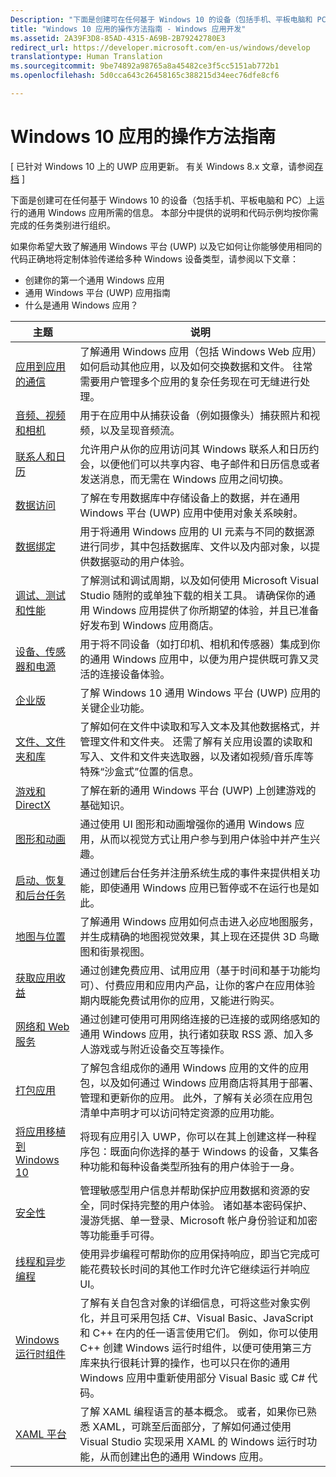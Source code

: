 ```yaml
---
Description: "下面是创建可在任何基于 Windows 10 的设备（包括手机、平板电脑和 PC）上运行的通用 Windows 应用所需的信息。"
title: "Windows 10 应用的操作方法指南 - Windows 应用开发"
ms.assetid: 2A39F3D8-85AD-4315-A69B-2B79242780E3
redirect_url: https://developer.microsoft.com/en-us/windows/develop
translationtype: Human Translation
ms.sourcegitcommit: 9be74892a98765a8a45482ce3f5cc5151ab772b1
ms.openlocfilehash: 5d0cca643c26458165c388215d34eec76dfe8cf6

---
```



# Windows 10 应用的操作方法指南

\[ 已针对 Windows 10 上的 UWP 应用更新。 有关 Windows 8.x 文章，请参阅[存档](http://go.microsoft.com/fwlink/p/?linkid=619132) \]

下面是创建可在任何基于 Windows 10 的设备（包括手机、平板电脑和 PC）上运行的通用 Windows 应用所需的信息。 本部分中提供的说明和代码示例均按你需完成的任务类别进行组织。

如果你希望大致了解通用 Windows 平台 (UWP) 以及它如何让你能够使用相同的代码正确地将定制体验传递给多种 Windows 设备类型，请参阅以下文章：

-   创建你的第一个通用 Windows 应用
-   通用 Windows 平台 (UWP) 应用指南
-   什么是通用 Windows 应用？

| 主题 | 说明 |
|-------|-------------|
| [应用到应用的通信](app-to-app/index.md) | 了解通用 Windows 应用（包括 Windows Web 应用）如何启动其他应用，以及如何交换数据和文件。 往常需要用户管理多个应用的复杂任务现在可无缝进行处理。 |
| [音频、视频和相机](audio-video-camera/index.md) | 用于在应用中从捕获设备（例如摄像头）捕获照片和视频，以及呈现音频流。 |
| [联系人和日历](contacts-and-calendar/index.md) | 允许用户从你的应用访问其 Windows 联系人和日历约会，以便他们可以共享内容、电子邮件和日历信息或者发送消息，而无需在 Windows 应用之间切换。|
| [数据访问](data-access/index.md) | 了解在专用数据库中存储设备上的数据，并在通用 Windows 平台 (UWP) 应用中使用对象关系映射。 |
| [数据绑定](data-binding/index.md) | 用于将通用 Windows 应用的 UI 元素与不同的数据源进行同步，其中包括数据库、文件以及内部对象，以提供数据驱动的用户体验。 |
| [调试、测试和性能](debug-test-perf/index.md) | 了解测试和调试周期，以及如何使用 Microsoft Visual Studio 随附的或单独下载的相关工具。 请确保你的通用 Windows 应用提供了你所期望的体验，并且已准备好发布到 Windows 应用商店。 |
| [设备、传感器和电源](devices-sensors\index.md) | 用于将不同设备（如打印机、相机和传感器）集成到你的通用 Windows 应用中，以便为用户提供既可靠又灵活的连接设备体验。 | 
| [企业版](enterprise/index.md) | 了解 Windows 10 通用 Windows 平台 (UWP) 应用的关键企业功能。 |
| [文件、文件夹和库](files/index.md) | 了解如何在文件中读取和写入文本及其他数据格式，并管理文件和文件夹。 还需了解有关应用设置的读取和写入、文件和文件夹选取器，以及诸如视频/音乐库等特殊“沙盒式”位置的信息。 |
| [游戏和 DirectX](https://msdn.microsoft.com/en-us/library/windows/apps/mt228375.aspx) | 了解在新的通用 Windows 平台 (UWP) 上创建游戏的基础知识。 |
| [图形和动画](graphics/index.md) | 通过使用 UI 图形和动画增强你的通用 Windows 应用，从而以视觉方式让用户参与到用户体验中并产生兴趣。 |
| [启动、恢复和后台任务](launch-resume/index.md) | 通过创建后台任务并注册系统生成的事件来提供相关功能，即使通用 Windows 应用已暂停或不在运行也是如此。 |
| [地图与位置](maps-and-location/index.md) | 了解通用 Windows 应用如何点击进入必应地图服务，并生成精确的地图视觉效果，其上现在还提供 3D 鸟瞰图和街景视图。 |
| [获取应用收益](monetize\index.md) | 通过创建免费应用、试用应用（基于时间和基于功能均可）、付费应用和应用内产品，让你的客户在应用体验期内既能免费试用你的应用，又能进行购买。 |
| [网络和 Web 服务](networking\index.md) | 通过创建可使用可用网络连接的已连接的或网络感知的通用 Windows 应用，执行诸如获取 RSS 源、加入多人游戏或与附近设备交互等操作。 |
| [打包应用](packaging\index.md) | 了解包含组成你的通用 Windows 应用的文件的应用包，以及如何通过 Windows 应用商店将其用于部署、管理和更新你的应用。 此外，了解有关必须在应用包清单中声明才可以访问特定资源的应用功能。 |
| [将应用移植到 Windows 10](porting\index.md) | 将现有应用引入 UWP，你可以在其上创建这样一种程序包：既面向你选择的基于 Windows 的设备，又集各种功能和每种设备类型所独有的用户体验于一身。 |
| [安全性](security/index.md) | 管理敏感型用户信息并帮助保护应用数据和资源的安全，同时保持完整的用户体验。 诸如基本密码保护、漫游凭据、单一登录、Microsoft 帐户身份验证和加密等功能垂手可得。 |
| [线程和异步编程](threading-async/index.md) | 使用异步编程可帮助你的应用保持响应，即当它完成可能花费较长时间的其他工作时允许它继续运行并响应 UI。 |
| [Windows 运行时组件](winrt-components/index.md) | 了解有关自包含对象的详细信息，可将这些对象实例化，并且可采用包括 C#、Visual Basic、JavaScript 和 C++ 在内的任一语言使用它们。 例如，你可以使用 C++ 创建 Windows 运行时组件，以便可使用第三方库来执行很耗计算的操作，也可以只在你的通用 Windows 应用中重新使用部分 Visual Basic 或 C# 代码。 
| [XAML 平台](xaml-platform/index.md) | 了解 XAML 编程语言的基本概念。 或者，如果你已熟悉 XAML，可跳至后面部分，了解如何通过使用 Visual Studio 实现采用 XAML 的 Windows 运行时功能，从而创建出色的通用 Windows 应用。 |



<!--HONumber=Jun16_HO4-->


